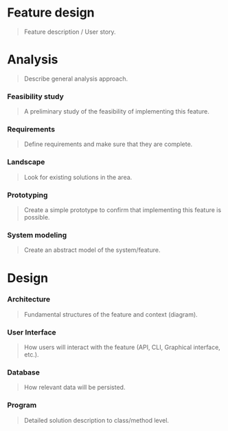# Feature design

> Feature description / User story.

# Analysis

> Describe general analysis approach.

### Feasibility study

> A preliminary study of the feasibility of implementing this feature.

### Requirements

> Define requirements and make sure that they are complete.

### Landscape

> Look for existing solutions in the area.

### Prototyping

> Create a simple prototype to confirm that implementing this feature is possible.

### System modeling

> Create an abstract model of the system/feature.

# Design

### Architecture

> Fundamental structures of the feature and context (diagram).

### User Interface

> How users will interact with the feature (API, CLI, Graphical interface, etc.).

### Database

> How relevant data will be persisted.

### Program

> Detailed solution description to class/method level.
